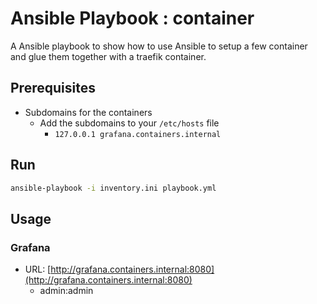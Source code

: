 # Ansible Playbook : container

A Ansible playbook to show how to use Ansible to setup a few container
and glue them together with a traefik container.

## Prerequisites

* Subdomains for the containers
  * Add the subdomains to your `/etc/hosts` file
    * `127.0.0.1 grafana.containers.internal`

## Run

```bash
ansible-playbook -i inventory.ini playbook.yml
```

## Usage

### Grafana

* URL: [http://grafana.containers.internal:8080](http://grafana.containers.internal:8080)
  * admin:admin
